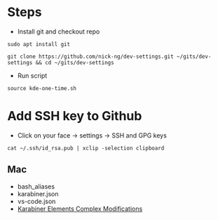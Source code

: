 
# Steps
* Install git and checkout repo
```
sudo apt install git

git clone https://github.com/nick-ng/dev-settings.git ~/gits/dev-settings && cd ~/gits/dev-settings
```
* Run script
```
source kde-one-time.sh
```
# Add SSH key to Github
* Click on your face -> settings -> SSH and GPG keys
```
cat ~/.ssh/id_rsa.pub | xclip -selection clipboard
```
## Mac
* bash_aliases
* karabiner.json
* vs-code.json
* [Karabiner Elements Complex Modifications](karabiner://karabiner/assets/complex_modifications/import?url=https://raw.githubusercontent.com/nick-ng/dev-settings/master/karabiner_complex.json)

